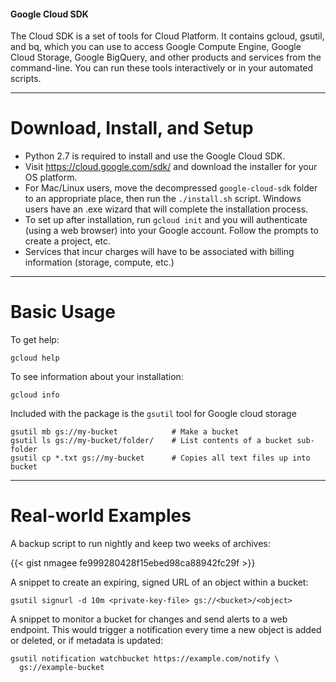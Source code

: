 <div class="bd-callout bd-callout-warning">
<h4>Google Cloud SDK</h4>
The Cloud SDK is a set of tools for Cloud Platform. It contains gcloud, gsutil, and bq, which you can use to access Google Compute Engine, Google Cloud Storage, Google BigQuery, and other products and services from the command-line. You can run these tools interactively or in your automated scripts.
</div>

- - -

# Download, Install, and Setup

* Python 2.7 is required to install and use the Google Cloud SDK.
* Visit https://cloud.google.com/sdk/ and download the installer for your OS platform.
* For Mac/Linux users, move the decompressed `google-cloud-sdk` folder to an appropriate place, then run the `./install.sh` script. Windows users have an .exe wizard that will complete the installation process.
* To set up after installation, run `gcloud init` and you will authenticate (using a web browser) into your Google account. Follow the prompts to create a project, etc.
* Services that incur charges will have to be associated with billing information (storage, compute, etc.)

- - -

# Basic Usage

To get help:

    gcloud help

To see information about your installation:

    gcloud info

Included with the package is the `gsutil` tool for Google cloud storage

    gsutil mb gs://my-bucket            # Make a bucket
    gsutil ls gs://my-bucket/folder/    # List contents of a bucket sub-folder
    gsutil cp *.txt gs://my-bucket      # Copies all text files up into bucket


- - -

# Real-world Examples

A backup script to run nightly and keep two weeks of archives:

{{< gist nmagee fe999280428f15ebed98ca88942fc29f >}}


A snippet to create an expiring, signed URL of an object within a bucket:

    gsutil signurl -d 10m <private-key-file> gs://<bucket>/<object>


A snippet to monitor a bucket for changes and send alerts to a web endpoint. This
would trigger a notification every time a new object is added or deleted, or if metadata is
updated:

    gsutil notification watchbucket https://example.com/notify \
      gs://example-bucket
